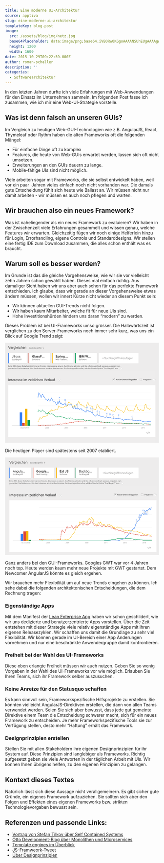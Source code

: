```yaml
---
title: Eine moderne UI-Architektur
source: apptiva
slug: eine-moderne-ui-architektur
templateKey: blog-post
image:
  src: /assets/blog/img/netz.jpg
  base64Placeholder: data:image/png;base64,iVBORw0KGgoAAAANSUhEUgAAAAgAAAAGCAIAAABxZ0isAAAACXBIWXMAAAsTAAALEwEAmpwYAAAAoUlEQVR4nAGWAGn/AGafw0eEtW6mx8vv8uH69+X//YC614O+2gAaT3wkXoolXZAnX5MYR4MaSYYnW5sgT5EADkZgG1Z0EkJ1CzpwAC1pACtoDz13ACRgAAAvUA1CYwM0YgAoYwAoYQ08bwEvYwAYSwAAGEABNFIAL1UAGE4AF00BMGUAJlsADj8AAAAuABo8ACRJABxLABZGABVHAAc6AAAzlQ4p2zwTGkYAAAAASUVORK5CYII=
  height: 1200
  width: 1600
date: 2015-10-29T09:22:59.000Z
author: roman-schaller
description: ''
categories:
  - Softwarearchitektur
---
```


In den letzten Jahren durfte ich viele Erfahrungen mit Web-Anwendungen für den Einsatz im Unternehmen sammeln. Im folgenden Post fasse ich zusammen, wie ich mir eine Web-UI-Strategie vorstelle.

<h2>Was ist denn falsch an unseren GUIs?</h2>

Im Vergleich zu heutigen Web-GUI-Technologien wie z.B. AngularJS, React, Thymeleaf oder Rythm haben die alten Frameworks oft die folgenden Mängel:

<ul>
 <li>Für einfache Dinge oft zu komplex</li>
 <li>Features, die heute von Web-GUIs erwartet werden, lassen sich oft nicht umsetzen.</li>
 <li>Erweiterungen an den GUIs dauern zu lange.</li>
 <li>Mobile-fähige UIs sind nicht möglich.</li>
</ul>

Viele arbeiten sogar mit Frameworks, die sie selbst entwickelt haben, weil vor ein paar  Jahren vieles einfach noch nicht vorhanden war. Die damals gute Entscheidung fühlt sich heute wie Ballast an. Wir müssen nicht nur damit arbeiten - wir müssen es auch noch pflegen und warten.

<h2>Wir brauchen also ein neues Framework?</h2>

Was ist naheliegender als ein neues Framework zu evaluieren? Wir haben in der Zwischenzeit viele Erfahrungen gesammelt und wissen genau, welche Features wir erwarten. Gleichzeitig fügen wir noch einige Helferlein hinzu für Login, Errorhandling, eigene Controls und Standarddesigns. Wir stellen eine fertig IDE zum Download zusammen, die alles schon enthält was es braucht.

<h2>Warum soll es besser werden?</h2>

Im Grunde ist das die gleiche Vorgehensweise, wie wir sie vor vielleicht zehn Jahren schon gewählt haben. Dieses mal einfach richtig. Aus damaliger Sicht haben wir uns aber auch schon für das perfekte Framework entschieden. Ich glaube, dass wir gerade an dieser Vorgehensweise etwas ändern müssen, wollen wir innert Kürze nicht wieder an diesem Punkt sein:

<ul>
 <li>Wir können aktuellen GUI-Trends nicht folgen.</li>
 <li>Wir haben kaum Mitarbeiter, welche fit für neue UIs sind.</li>
 <li>Hohe Investitionshürden hindern uns daran “modern” zu werden.</li>
</ul>

Dieses Problem ist bei UI-Frameworks umso grösser. Die Halbwärtszeit ist verglichen zu den Server-Frameworks noch immer sehr kurz, was uns ein Blick auf Google Trend zeigt:

![Google Trend zu App-Servern](img/google-trend-appserver.png)

Die heutigen Player sind spätestens seit 2007 etabliert.

![Google Trend JavaScript Frameworks](img/google-trend-javascriptframeworks.png)

Ganz anders bei den GUI-Frameworks. Googles GWT war vor 4 Jahren noch top. Heute werden kaum mehr neue Projekte mit GWT gestartet. Dem Newcomer AngularJS könnte es gleich ergehen.

Wir brauchen mehr Flexibilität um auf neue Trends eingehen zu können. Ich sehe dabei die folgenden architektonischen Entscheidungen, die dem Rechnung tragen:

<h3>Eigenständige Apps</h3>

Mit dem Manifest der [Lean Enterprise App](http://www.lean-enterprise-app.com/) haben wir schon geschildert, wie wir uns dedizierte und benutzerzentrierte Apps vorstellen. Über die Zeit entstehen mit dieser Strategie viele relativ eigenständige Apps mit ihren eigenen Releasezyklen. Wir schaffen uns damit die Grundlage zu sehr viel Flexibilität. Wir können gerade im UI-Bereich einer App Änderungen vornehmen und nur eine beschränkte Anwendergruppe damit konfrontieren.

<h3>Freiheit bei der Wahl des UI-Frameworks</h3>

Diese oben erlangte Freiheit müssen wir auch nutzen. Geben Sie so wenig Vorgaben in der Wahl des UI-Frameworks vor wie möglich. Erlauben Sie Ihren Teams, sich ihr Framework selber auszusuchen.

<h3>Keine Anreize für den Statusquo schaffen</h3>

Es kann sinnvoll sein, Frameworkspezifische Hilfsprojekte zu erstellen. Sie könnten vielleicht AngularJS-Direktiven erstellen, die dann von allen Teams verwendet werden. Seien Sie sich aber bewusst, dass jede gut gemeinte Direktive einem Team die Entscheidung schwerer macht, sich für ein neues Framework zu entscheiden. Je mehr Frameworkspezifische Tools sie zur Verfügung stellen, desto mehr “Haftung” erhält das Framework.

<h3>Designprinzipien erstellen</h3>

Stellen Sie mit allen Stakeholdern ihre eigenen Designprinzipien für ihr System auf. Diese Prinzipien sind langlebiger als Frameworks. Richtig aufgesetzt geben sie viele Antworten in der täglichen Arbeit mit UIs. Wir können Ihnen übrigens helfen, zu den eigenen Prinzipien zu gelangen.

<h2>Kontext dieses Textes</h2>

Natürlich lässt sich diese Aussage nicht verallgemeinern. Es gibt sicher gute Gründe, ein eigenes Framework aufzuziehen. Sie sollten sich aber den Folgen und Effekten eines eigenen Frameworks bzw. strikten Technologievorgaben bewusst sein.

<h2>Referenzen und passende Links:</h2>

- [Vortrag von Stefan Tilkov über Self Contained Systems](https://speakerdeck.com/stilkov/sustainable-architecture)
- [Otto Development-Blog über Monolithen und Microservices](http://dev.otto.de/2015/09/30/on-monoliths-and-microservices/)
- [Template engines im Überblick](http://www.todaysoftmag.com/article/907/template-engines-for-java-web-development)
- [JS-Framweork-Tweet](https://twitter.com/ModernWebUI/status/636940299801989120)
- [Über Designprinzipien](http://www.usercentered.de/design/ueber-designprinzipien/)
